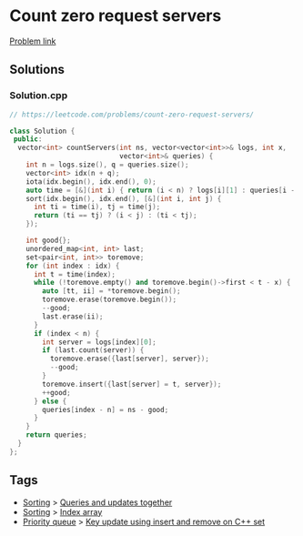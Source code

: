 # Count zero request servers

[Problem link](https://leetcode.com/problems/count-zero-request-servers/)

## Solutions


### Solution.cpp
```cpp
// https://leetcode.com/problems/count-zero-request-servers/

class Solution {
 public:
  vector<int> countServers(int ns, vector<vector<int>>& logs, int x,
                           vector<int>& queries) {
    int n = logs.size(), q = queries.size();
    vector<int> idx(n + q);
    iota(idx.begin(), idx.end(), 0);
    auto time = [&](int i) { return (i < n) ? logs[i][1] : queries[i - n]; };
    sort(idx.begin(), idx.end(), [&](int i, int j) {
      int ti = time(i), tj = time(j);
      return (ti == tj) ? (i < j) : (ti < tj);
    });

    int good{};
    unordered_map<int, int> last;
    set<pair<int, int>> toremove;
    for (int index : idx) {
      int t = time(index);
      while (!toremove.empty() and toremove.begin()->first < t - x) {
        auto [tt, ii] = *toremove.begin();
        toremove.erase(toremove.begin());
        --good;
        last.erase(ii);
      }
      if (index < n) {
        int server = logs[index][0];
        if (last.count(server)) {
          toremove.erase({last[server], server});
          --good;
        }
        toremove.insert({last[server] = t, server});
        ++good;
      } else {
        queries[index - n] = ns - good;
      }
    }
    return queries;
  }
};
```
## Tags

* [Sorting](/Collections/sorting.md#sorting) > [Queries and updates together](/Collections/sorting.md#queries-and-updates-together)
* [Sorting](/Collections/sorting.md#sorting) > [Index array](/Collections/sorting.md#index-array)
* [Priority queue](/Collections/priority-queue.md#priority-queue) > [Key update using insert and remove on C++ set](/Collections/priority-queue.md#key-update-using-insert-and-remove-on-c---set)
